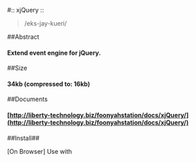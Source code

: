 #:: xjQuery ::
> /eks-jay-kueri/

##Abstract
#### Extend event engine for jQuery.

##Size
#### 34kb (compressed to: 16kb)

##Documents
#### [http://liberty-technology.biz/foonyahstation/docs/xjQuery/](http://liberty-technology.biz/foonyahstation/docs/xjQuery/)

##Install##

[On Browser]
Use with <script/> tag

	<script type="application/javascript" src="https://github.com/ystskm/xjQuery/blob/master/js/xjQuery.js"></script>

[On Node]
To install the most recent release from npm, run:

	npm install xjQuery (coming soon)
	
